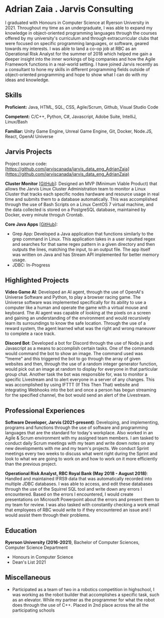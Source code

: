 # Adrian Zaia . Jarvis Consulting

I graduated with Honours in Computer Science at Ryerson University in 2021. Throughout my time as an undergraduate, I was able to expand my knowledge in object-oriented programming languages through the courses offered by my university's curriculum and through extracurricular clubs that were focused on specific programming languages, or software, geared towards my interests. I was able to land a co-op job at RBC as an Operational Risk Analyst for the summer of 2018 which helped me gain a deeper insight into the inner workings of big companies and how the Agile Framework functions in a real-world setting. I have joined Jarvis recently as a consultant to hone my skills in different programming fields outside of object-oriented programming and hope to show what I can do with my ideas and knowledge.

## Skills

**Proficient:** Java, HTML, SQL, CSS, Agile/Scrum, Github, Visual Studio Code

**Competent:** C/C++, Python, C#, Javascript, Adobe Suite, IntelliJ, Linux/Bash

**Familiar:** Unity Game Engine, Unreal Game Engine, Git, Docker, Node.JS, React, OpenAI Universe

## Jarvis Projects

Project source code: [https://github.com/jarviscanada/jarvis_data_eng_AdrianZaia](https://github.com/jarviscanada/jarvis_data_eng_AdrianZaia)


**Cluster Monitor** [[GitHub](https://github.com/jarviscanada/jarvis_data_eng_AdrianZaia/tree/master/linux_sql)]: Designed an MVP (Minimum Viable Product) that allows the Jarvis Linux Cluster Administration team to monitor a Linux Cluster that tracks each specific nodes hardware and resource usage in real time and submits them to a database automatically. This was accomplished through the use of Bash Scripts on a Linux CentOS 7 virtual machine, and the data collected is stored on a PostgreSQL database, maintained by Docker, every minute throguh Crontab.

**Core Java Apps** [[GitHub](https://github.com/jarviscanada/jarvis_data_eng_AdrianZaia/tree/master/core_java)]:
      
  - Grep App: Developed a Java application that functions similarly to the grep command in Linux. This application takes in a user inputted regex and searches for that same regex pattern in a given directory and then outputs the lines, matching the input, to an output file. The app itself was written on Java and has Stream API implemented for better memory usage. 
  - JDBC: In-Progress


## Highlighted Projects
**Video Game AI**: Developed an AI agent, through the use of OpenAI's Universe Software and Python, to play a browser racing game. The Universe software was implemented specifically for its ability to use a computer like a human and operate the game with a virtual mouse and keyboard. The AI agent was capable of looking at the pixels on a screen and gaining an understanding of the environment and would recursively learn its surroundings to know the safe location. Through the use of a reward system, the agent learned what was the right and wrong maneuver to complete a race track.

**Discord Bot**: Developed a bot for Discord through the use of Node.js and Javascript as a means to accomplish certain tasks. One of the commands would command the bot to show an image. The command used was "!meme" and this triggered the bot to go through the array of given websites and then, through the use of a random integer generator function, would pick out an image at random to display for everyone in that particular group chat. Another task the bot was responsible for, was to monitor a specific Livestream and to alert everyone in a server of any changes. This was accomplished by using IFTTT (If This Then That) website and integrating Webhooks into the bot and once a person has begun streaming for the specified channel, the bot would send an alert of the Livestream.


## Professional Experiences

**Software Developer, Jarvis (2021-present)**: Developing, and implementing, programs and functions through the use of software and programming languages that are the standard for today's workplace. Also worked in an Agile & Scrum environment with my assigned team members. I am tasked to conduct daily Scrum meetings with my team and write down notes on any new developments with me and my team's projects. We conduct Sprint meetings every two weeks to discuss what went right during the Sprint and look to what we are going to work on and how to work on it more efficiently than the previous project.

**Operational Risk Analyst, RBC Royal Bank (May 2018 - August 2018)**: Handled and maintained IFRS9 data that was automatically recorded into multiple JDBC databases. I was able to access, and edit these databases through the use of the Squirrel SQL tool and write down any errors I encountered. Based on the errors I encountered, I would create presentations on Microsoft Powerpoint about the errors and present them to my team for review. I was also tasked with constantly checking a work email that employees of RBC would write to if they encountered an issue and I would assist them through their problems.


## Education
**Ryerson University (2016-2021)**, Bachelor of Computer Sciences, Computer Science Department
- Honours in Computer Science
- Dean's List 2021


## Miscellaneous
- Participated as a team of two in a robotics competition in highschool, I was working as the robot builder that accomplishes a specific task, such as an elevator. While  my partner as the programmer for what the robot does through the use of C++. Placed in 2nd place across the all the participating schools
